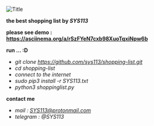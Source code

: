![](http://s8.picofile.com/file/8322178884/SYS113.png?raw=true "Title")

**the best shopping list by _SYS113_**

**please see demo : https://asciinema.org/a/rSzFYeN7cxb98XuoTqxiNpw6b**

**run ... :D**
  - *git clone https://github.com/sys113/shopping-list.git*
  - *cd shopping-list*
  - *connect to the internet*
  - *sudo pip3 install -r SYS113.txt*
  - *python3 shoppinglist.py*
  
**contact me**
  - *mail : SYS113@protonmail.com* 
  - *telegram : @SYS113*
